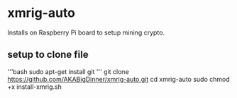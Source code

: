 # xmrig-auto
Installs on Raspberry Pi board to setup mining crypto.

## setup to clone file
'''bash
sudo apt-get install git
'''
git clone https://github.com/AKABigDinner/xmrig-auto.git
cd xmrig-auto
sudo chmod +x install-xmrig.sh

